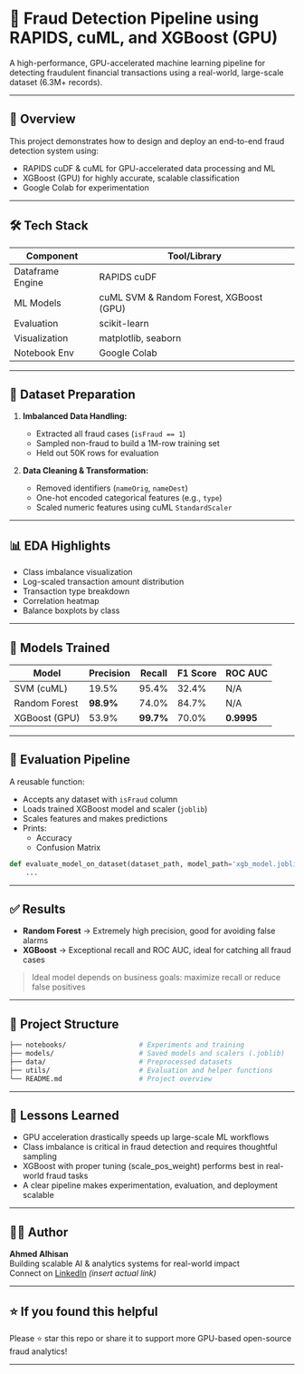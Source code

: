 # 🚀 Fraud Detection Pipeline using RAPIDS, cuML, and XGBoost (GPU)

A high-performance, GPU-accelerated machine learning pipeline for detecting fraudulent financial transactions using a real-world, large-scale dataset (6.3M+ records).

---

## 🧠 Overview
This project demonstrates how to design and deploy an end-to-end fraud detection system using:
- RAPIDS cuDF & cuML for GPU-accelerated data processing and ML
- XGBoost (GPU) for highly accurate, scalable classification
- Google Colab for experimentation

---

## 🛠️ Tech Stack

| Component        | Tool/Library            |
|------------------|-------------------------|
| Dataframe Engine | RAPIDS cuDF             |
| ML Models        | cuML SVM & Random Forest, XGBoost (GPU) |
| Evaluation       | scikit-learn            |
| Visualization    | matplotlib, seaborn     |
| Notebook Env     | Google Colab            |

---

## 🧪 Dataset Preparation

1. **Imbalanced Data Handling:**
   - Extracted all fraud cases (`isFraud == 1`)
   - Sampled non-fraud to build a 1M-row training set
   - Held out 50K rows for evaluation

2. **Data Cleaning & Transformation:**
   - Removed identifiers (`nameOrig`, `nameDest`)
   - One-hot encoded categorical features (e.g., `type`)
   - Scaled numeric features using cuML `StandardScaler`

---

## 📊 EDA Highlights

- Class imbalance visualization
- Log-scaled transaction amount distribution
- Transaction type breakdown
- Correlation heatmap
- Balance boxplots by class

---

## 🤖 Models Trained

| Model           | Precision | Recall | F1 Score | ROC AUC |
|----------------|-----------|--------|----------|---------|
| SVM (cuML)     | 19.5%     | 95.4%  | 32.4%    | N/A     |
| Random Forest  | **98.9%** | 74.0%  | 84.7%    | N/A     |
| XGBoost (GPU)  | 53.9%     | **99.7%** | 70.0% | **0.9995** |

---

## 🧩 Evaluation Pipeline

A reusable function:
- Accepts any dataset with `isFraud` column
- Loads trained XGBoost model and scaler (`joblib`)
- Scales features and makes predictions
- Prints:
  - Accuracy
  - Confusion Matrix

```python
def evaluate_model_on_dataset(dataset_path, model_path='xgb_model.joblib', scaler_path='scaler.joblib'):
    ...
```

---

## ✅ Results

- **Random Forest** → Extremely high precision, good for avoiding false alarms
- **XGBoost** → Exceptional recall and ROC AUC, ideal for catching all fraud cases

> Ideal model depends on business goals: maximize recall or reduce false positives

---

## 📂 Project Structure

```bash
├── notebooks/                  # Experiments and training
├── models/                     # Saved models and scalers (.joblib)
├── data/                       # Preprocessed datasets
├── utils/                      # Evaluation and helper functions
└── README.md                   # Project overview
```

---

## 📌 Lessons Learned

- GPU acceleration drastically speeds up large-scale ML workflows
- Class imbalance is critical in fraud detection and requires thoughtful sampling
- XGBoost with proper tuning (scale_pos_weight) performs best in real-world fraud tasks
- A clear pipeline makes experimentation, evaluation, and deployment scalable

---

## 👨‍💻 Author
**Ahmed Alhisan**  
Building scalable AI & analytics systems for real-world impact  
Connect on [LinkedIn](https://www.linkedin.com/) *(insert actual link)*

---

## ⭐ If you found this helpful
Please ⭐ star this repo or share it to support more GPU-based open-source fraud analytics!

---
